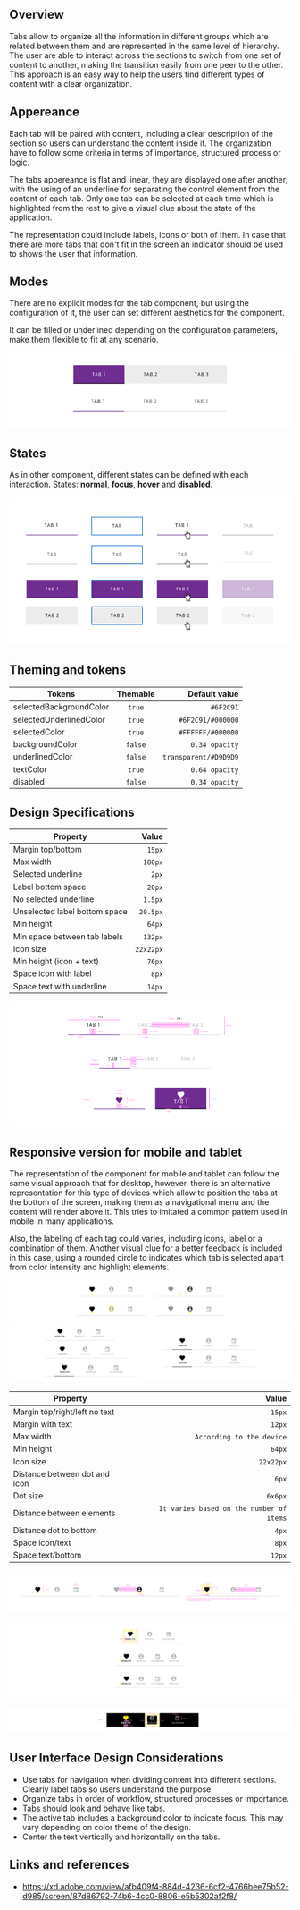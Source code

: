 ## Overview

Tabs allow to organize all the information in different groups which are related between them and are represented in the same level of hierarchy. The user are able to interact across the sections to switch from one set of content to another, making the transition easily from one peer to the other.
This approach is an easy way to help the users find different types of content with a clear organization.

## Appereance

Each tab will be paired with content, including a clear description of the section so users can understand the content inside it. The organization have to follow some criteria in terms of importance, structured process or logic.

The tabs appereance is flat and linear, they are displayed one after another, with the using of an underline for separating the control element from the content of each tab. Only one tab can be selected at each time which is highlighted from the rest to give a visual clue about the state of the application.

The representation could include labels, icons or both of them. 
In case that there are more tabs that don't fit in the screen an indicator should be used to shows the user that information.

## Modes

There are no explicit modes for the tab component, but using the configuration of it, the user can set different aesthetics for the component.

It can be filled or underlined depending on the configuration parameters, make them flexible to fit at any scenario.

![Tabs modes](images/tabs_modes.png)

## States

As in other component, different states can be defined with each interaction.
States: __normal__, __focus__, __hover__ and __disabled__.

![Tabs basic state](images/tabs_states.png)

## Theming and tokens

| Tokens        | Themable      | Default value |
| ------------- |:-------------:| -------------:|
| selectedBackgroundColor      | `true` | `#6F2C91` |
| selectedUnderlinedColor | `true` | `#6F2C91/#000000`  |
| selectedColor | `true`        | `#FFFFFF/#000000`  |
| backgroundColor | `false`     | `0.34 opacity`  |
| underlinedColor | `false`     | `transparent/#D9D9D9`  |
| textColor     | `true`        | `0.64 opacity` |
| disabled | `false` | `0.34 opacity`  |

## Design Specifications

| Property           | Value|
|--------------------|------:|
| Margin top/bottom  | `15px`|
| Max width         | `180px` |
| Selected underline | `2px` |
| Label bottom space | `20px` |
| No selected underline| `1.5px` |
| Unselected label bottom space | `20.5px` |
| Min height| `64px` |
| Min space between tab labels| `132px` |
| Icon size | `22x22px` |
| Min height (icon + text) | `76px` |
| Space icon with label | `8px` |
| Space text with underline | `14px` |

![Tabs specs](images/tabs_specs.png)

## Responsive version for mobile and tablet

The representation of the component for mobile and tablet can follow the same visual approach that for desktop, however, there is an alternative representation for this type of devices which allow to position the tabs at the bottom of the screen, making them as a navigational menu and the content will render above it. This tries to imitated a common pattern used in mobile in many applications.

Also, the labeling of each tag could varies, including icons, label or a combination of them. Another visual clue for a better feedback is included in this case, using a rounded circle to indicates which tab is selected apart from color intensity and highlight elements.

![Tabs design for mobile (part 1)](images/tabs_mode_1.png)
![Tabs design for mobile (part 2)](images/tabs_mode_2.png)

| Property           | Value|
|--------------------|------:|
| Margin top/right/left no text | `15px`|
| Margin with text | `12px`|
| Max width | `According to the device` |
| Min height | `64px` |
| Icon size | `22x22px` |
| Distance between dot and icon | `6px` |
| Dot size | `6x6px` |
| Distance between elements | `It varies based on the number of items` |
| Distance dot to bottom | `4px` |
| Space icon/text | `8px` |
| Space text/bottom | `12px` |

![Tabs design specification mobile (part 1)](images/tabs_specs_mobile.png)

![Tabs design specification mobile (part 2)](images/tabs_specs_mobile_2.png)

![Tabs design specification mobile (part 3)](images/tabs_specs_mobile_3.png)


## User Interface Design Considerations

- Use tabs for navigation when dividing content into different sections. Clearly label tabs so users understand the purpose.
- Organize tabs in order of workflow, structured processes or importance.
- Tabs should look and behave like tabs.
- The active tab includes a background color to indicate focus. This may vary depending on color theme of the design.
- Center the text vertically and horizontally on the tabs.

## Links and references

- https://xd.adobe.com/view/afb409f4-884d-4236-6cf2-4766bee75b52-d985/screen/87d86792-74b6-4cc0-8806-e5b5302af2f8/